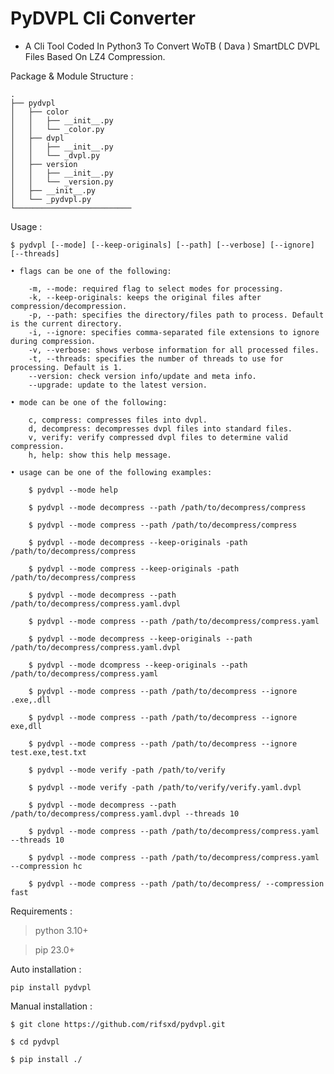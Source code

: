# PyDVPL Cli Converter
- A Cli Tool Coded In Python3 To Convert WoTB ( Dava ) SmartDLC DVPL Files Based On LZ4 Compression.

Package & Module Structure :

    .
    ├── pydvpl
    │   ├── color
    │   │   ├── __init__.py
    │   │   └── _color.py
    │   ├── dvpl
    │   │   ├── __init__.py
    │   │   └── _dvpl.py
    │   ├── version
    │   │   ├── __init__.py
    │   │   └── _version.py
    │   ├── __init__.py
    │   └── _pydvpl.py
    └──────────────────────────

Usage :

    $ pydvpl [--mode] [--keep-originals] [--path] [--verbose] [--ignore] [--threads]

    • flags can be one of the following:

        -m, --mode: required flag to select modes for processing.
        -k, --keep-originals: keeps the original files after compression/decompression.
        -p, --path: specifies the directory/files path to process. Default is the current directory.
        -i, --ignore: specifies comma-separated file extensions to ignore during compression.
        -v, --verbose: shows verbose information for all processed files.
        -t, --threads: specifies the number of threads to use for processing. Default is 1.
        --version: check version info/update and meta info.
        --upgrade: update to the latest version.

    • mode can be one of the following:

        c, compress: compresses files into dvpl.
        d, decompress: decompresses dvpl files into standard files.
        v, verify: verify compressed dvpl files to determine valid compression.
        h, help: show this help message.

    • usage can be one of the following examples:

        $ pydvpl --mode help

        $ pydvpl --mode decompress --path /path/to/decompress/compress

        $ pydvpl --mode compress --path /path/to/decompress/compress

        $ pydvpl --mode decompress --keep-originals -path /path/to/decompress/compress

        $ pydvpl --mode compress --keep-originals -path /path/to/decompress/compress

        $ pydvpl --mode decompress --path /path/to/decompress/compress.yaml.dvpl

        $ pydvpl --mode compress --path /path/to/decompress/compress.yaml

        $ pydvpl --mode decompress --keep-originals --path /path/to/decompress/compress.yaml.dvpl

        $ pydvpl --mode dcompress --keep-originals --path /path/to/decompress/compress.yaml

        $ pydvpl --mode compress --path /path/to/decompress --ignore .exe,.dll

        $ pydvpl --mode compress --path /path/to/decompress --ignore exe,dll

        $ pydvpl --mode compress --path /path/to/decompress --ignore test.exe,test.txt

        $ pydvpl --mode verify -path /path/to/verify

        $ pydvpl --mode verify -path /path/to/verify/verify.yaml.dvpl
        
        $ pydvpl --mode decompress --path /path/to/decompress/compress.yaml.dvpl --threads 10

        $ pydvpl --mode compress --path /path/to/decompress/compress.yaml --threads 10

        $ pydvpl --mode compress --path /path/to/decompress/compress.yaml --compression hc
        
        $ pydvpl --mode compress --path /path/to/decompress/ --compression fast

Requirements :

>python 3.10+

>pip 23.0+

Auto installation :
```
pip install pydvpl
```

Manual installation :

```
$ git clone https://github.com/rifsxd/pydvpl.git
```

```
$ cd pydvpl
```

```
$ pip install ./
```
